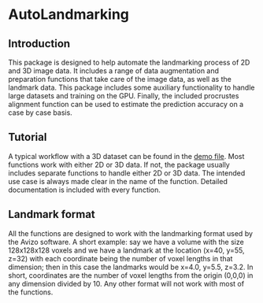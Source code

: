 # AutoLandmarking

## Introduction
This package is designed to help automate the landmarking process of 2D and 3D image data. It includes a range of data augmentation and preparation functions that take care of the image data, as well as the landmark data. This package includes some auxiliary functionality to handle large datasets and training on the GPU. Finally, the included procrustes alignment function can be used to estimate the prediction accuracy on a case by case basis.


## Tutorial
A typical workflow with a 3D dataset can be found in the [demo file](../master/demo.jl). Most functions work with either 2D or 3D data. If not, the package usually includes separate functions to handle either 2D or 3D data. The intended use case is always made clear in the name of the function. Detailed documentation is included with every function.


## Landmark format
All the functions are designed to work with the landmarking format used by the Avizo software. A short example: say we have a volume with the size 128x128x128 voxels and we have a landmark at the location (x=40, y=55, z=32) with each coordinate being the number of voxel lengths in that dimension; then in this case the landmarks would be x=4.0, y=5.5, z=3.2. In short, coordinates are the number of voxel lengths from the origin (0,0,0) in any dimension divided by 10. Any other format will not work with most of the functions.
